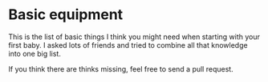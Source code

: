 # Basic equipment

This is the list of basic things I think you might need when starting with
your first baby. I asked lots of friends and tried to combine all that knowledge
into one big list.

If you think there are thinks missing, feel free to send a pull request.


